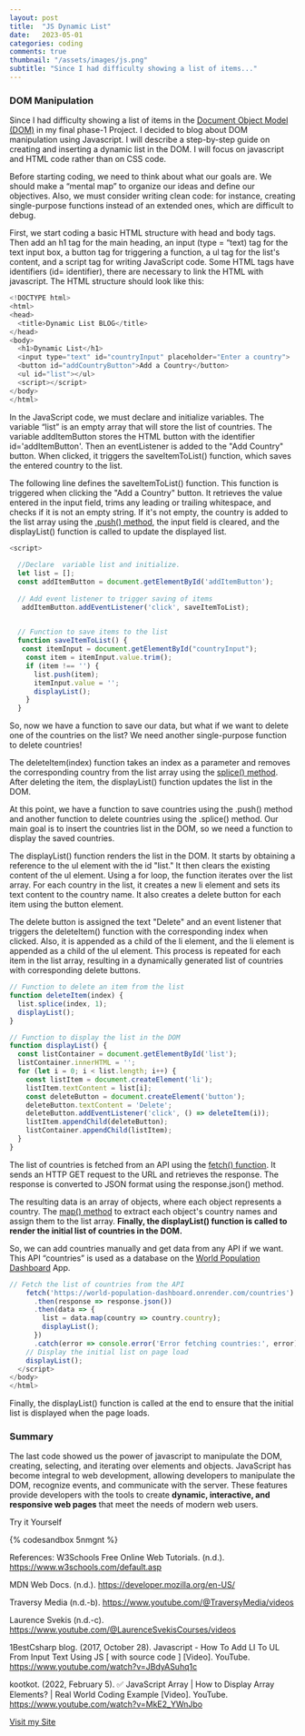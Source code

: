```yaml
---
layout: post
title:  "JS Dynamic List"
date:   2023-05-01
categories: coding
comments: true
thumbnail: "/assets/images/js.png"
subtitle: "Since I had difficulty showing a list of items..."
---
```


<!--more-->



### DOM Manipulation

Since I had difficulty showing a list of items in the <a href="https://developer.mozilla.org/en-US/docs/Web/API/Document_Object_Model/Introduction" target="_blank">Document Object Model (DOM)</a> in my final phase-1 Project. I decided to blog about DOM manipulation using Javascript.
I will describe a step-by-step guide on creating and inserting a dynamic list in the DOM. I will focus on javascript and HTML code rather than on CSS code.

Before starting coding, we need to think about what our goals are. We should make a “mental map” to organize our ideas and define our objectives. Also, we must consider writing clean code: for instance, creating single-purpose functions instead of an extended ones, which are difficult to debug.

First, we start coding a basic HTML structure with head and body tags. Then add an h1 tag for the main heading, an input (type = “text) tag for the text input box, a button tag for triggering a function, a ul tag for the list's content, and a script tag for writing JavaScript code. Some HTML tags have identifiers (id= identifier), there are necessary to link the HTML with javascript. The HTML structure should look like this:



```javascript
<!DOCTYPE html>
<html>
<head>
  <title>Dynamic List BLOG</title>
</head>
<body>
  <h1>Dynamic List</h1>
  <input type="text" id="countryInput" placeholder="Enter a country">
  <button id="addCountryButton">Add a Country</button>
  <ul id="list"></ul>
  <script></script>
</body>
</html>
```

In the JavaScript code, we must declare and initialize variables. The variable “list” is an empty array that will store the list of countries. The variable addItemButton stores the HTML button with the identifier id='addItemButton'. Then an eventListener is added to the "Add Country" button. When clicked, it triggers the saveItemToList() function, which saves the entered country to the list.

The following line defines the saveItemToList() function. This function is triggered when clicking the "Add a Country" button. It retrieves the value entered in the input field, trims any leading or trailing whitespace, and checks if it is not an empty string. If it's not empty, the country is added to the list array using the <a href="https://developer.mozilla.org/en-US/docs/Web/JavaScript/Reference/Global_Objects/Array/push" target="_blank">.push() method</a>, the input field is cleared, and the displayList() function is called to update the displayed list.

```javascript
<script>
  
  //Declare  variable list and initialize.
  let list = [];
  const addItemButton = document.getElementById('addItemButton');
  
  // Add event listener to trigger saving of items
   addItemButton.addEventListener('click', saveItemToList);
  

  // Function to save items to the list
  function saveItemToList() {
   const itemInput = document.getElementById("countryInput");
    const item = itemInput.value.trim();
    if (item !== '') {
      list.push(item);
      itemInput.value = '';
      displayList();
    }
  }
```
So, now we have a function to save our data, but what if we want to delete one of the countries on the list? We need another single-purpose function to delete countries!

The deleteItem(index) function takes an index as a parameter and removes the corresponding country from the list array using the <a href="https://developer.mozilla.org/en-US/docs/Web/JavaScript/Reference/Global_Objects/Array/splice" target="_blank">splice() method</a>. After deleting the item, the displayList() function updates the list in the DOM.

At this point, we have a function to save countries using the .push() method and  another function to delete countries using the .splice() method. Our main goal is to insert the countries list in the DOM, so we need a function to display the saved countries.

The displayList() function renders the list in the DOM. It starts by obtaining a reference to the ul element with the id "list." It then clears the existing content of the ul element. Using a for loop, the function iterates over the list array. For each country in the list, it creates a new li element and sets its text content to the country name. It also creates a delete button for each item using the button element. 

The delete button is assigned the text "Delete" and an event listener that triggers the deleteItem() function with the corresponding index when clicked. Also, it is appended as a child of the li element, and the li element is appended as a child of the ul element. This process is repeated for each item in the list array, resulting in a dynamically generated list of countries with corresponding delete buttons.


```javascript
// Function to delete an item from the list
function deleteItem(index) {
  list.splice(index, 1);
  displayList();
}

// Function to display the list in the DOM
function displayList() {
  const listContainer = document.getElementById('list');
  listContainer.innerHTML = '';
  for (let i = 0; i < list.length; i++) {
    const listItem = document.createElement('li');
    listItem.textContent = list[i];
    const deleteButton = document.createElement('button');
    deleteButton.textContent = 'Delete';
    deleteButton.addEventListener('click', () => deleteItem(i));
    listItem.appendChild(deleteButton);
    listContainer.appendChild(listItem);
  }
}
```
The list of countries is fetched from an API using the <a href="https://developer.mozilla.org/en-US/docs/Web/API/fetch" target="_blank">fetch() function</a>. It sends an HTTP GET request to the URL and retrieves the response. The response is converted to JSON format using the response.json() method. 

The resulting data is an array of objects, where each object represents a country. The <a href="https://developer.mozilla.org/en-US/docs/Web/JavaScript/Reference/Global_Objects/Array/map" target="_blank">map() method</a> to extract each object's country names and assign them to the list array. **Finally, the displayList() function is called to render the initial list of countries in the DOM.**

So, we can add countries manually and get data from any API if we want. This API “countries” is used as a database on the <a href="https://hcoco1.github.io/Phase1_app/" target="_blank">World Population Dashboard</a> App.

```javascript
// Fetch the list of countries from the API
    fetch('https://world-population-dashboard.onrender.com/countries')
      .then(response => response.json())
      .then(data => {
        list = data.map(country => country.country);
        displayList();
      })
      .catch(error => console.error('Error fetching countries:', error));
    // Display the initial list on page load
    displayList();
  </script>
</body>
</html>
```
Finally, the displayList() function is called at the end to ensure that the initial list is displayed when the page loads.

### Summary

The last code showed us the power of javascript to manipulate the DOM, creating, selecting, and iterating over elements and objects.  JavaScript has become integral to web development, allowing developers to manipulate the DOM, recognize events, and communicate with the server. These features provide developers with the tools to create **dynamic, interactive, and responsive web pages** that meet the needs of modern web users.



Try it  Yourself

{% codesandbox 5nmgnt %}




References:
W3Schools Free Online Web Tutorials. (n.d.). https://www.w3schools.com/default.asp

MDN Web Docs. (n.d.). https://developer.mozilla.org/en-US/

Traversy Media (n.d.-b). https://www.youtube.com/@TraversyMedia/videos

Laurence Svekis (n.d.-c). https://www.youtube.com/@LaurenceSvekisCourses/videos

1BestCsharp blog. (2017, October 28). Javascript - How To Add LI To UL From Input Text Using JS [ with source code ] [Video]. YouTube. https://www.youtube.com/watch?v=JBdyASuhq1c

kootkot. (2022, February 5). ✅ JavaScript Array | How to Display Array Elements? | Real World Coding Example [Video]. YouTube. https://www.youtube.com/watch?v=MkE2_YWnJbo

[Visit my Site](https://hcoco1.github.io/hcoco1-site-bootstrap/)